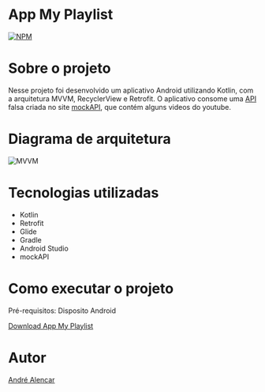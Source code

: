 # App My Playlist
[![NPM](https://img.shields.io/npm/l/react)](https://github.com/Alendrew/App-My-Playlist) 

# Sobre o projeto
Nesse projeto foi desenvolvido um aplicativo Android utilizando Kotlin, com a arquitetura MVVM, RecyclerView e Retrofit. 
O aplicativo consome uma [API](https://6422ff9a001cb9fc20358388.mockapi.io/Videos) falsa criada no site [mockAPI](https://mockapi.io/), que contém alguns videos do youtube.

# Diagrama de arquitetura

![MVVM](https://github.com/Alendrew/App-My-Playlist/blob/main/MVVM.png)

# Tecnologias utilizadas
- Kotlin
- Retrofit
- Glide
- Gradle
- Android Studio
- mockAPI

# Como executar o projeto
 
Pré-requisitos: Disposito Android

[Download App My Playlist ](https://google.com/404)

# Autor

[André Alencar](https://www.linkedin.com/in/dev-alencar/)
